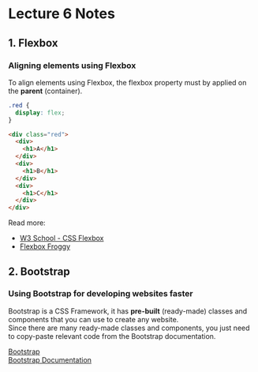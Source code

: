 # Lecture 6 Notes

## 1. Flexbox

### Aligning elements using Flexbox

To align elements using Flexbox, the flexbox property must by applied on the **parent** (container).

```css
.red {
  display: flex;
}
```

```html
<div class="red">
  <div>
    <h1>A</h1>
  </div>
  <div>
    <h1>B</h1>
  </div>
  <div>
    <h1>C</h1>
  </div>
</div>
```

Read more:

- [W3 School - CSS Flexbox](https://www.w3schools.com/css/css3_flexbox.asp)
- [Flexbox Froggy](http://flexboxfroggy.com)

## 2. Bootstrap

### Using Bootstrap for developing websites faster

Bootstrap is a CSS Framework, it has **pre-built** (ready-made) classes and components that you can use to create any website.  
Since there are many ready-made classes and components, you just need to copy-paste relevant code from the Bootstrap documentation.

[Bootstrap](https://getbootstrap.com/)  
[Bootstrap Documentation](https://getbootstrap.com/docs/5.1/getting-started/introduction/)
